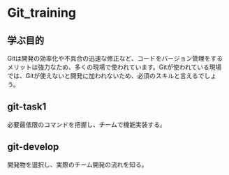 # Git_training
## 学ぶ目的
Gitは開発の効率化や不具合の迅速な修正など、コードをバージョン管理をするメリットは強力なため、多くの現場で使われています。Gitが使われている現場では、Gitが使えないと開発に加われないため、必須のスキルと言えるでしょう。

## git-task1
必要最低限のコマンドを把握し、チームで機能実装する。

## git-develop
開発物を選択し、実際のチーム開発の流れを知る。
